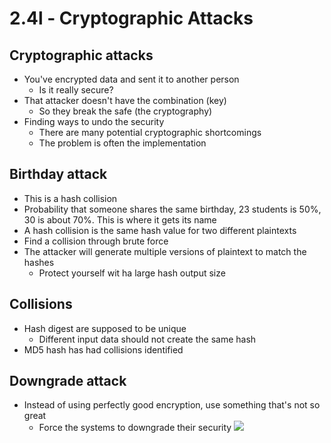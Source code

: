 # 2.4l - Cryptographic Attacks
## Cryptographic attacks
- You've encrypted data and sent it to another person
	- Is it really secure?
- That attacker doesn't have the combination (key)
	- So they break the safe (the cryptography)
- Finding ways to undo the security
	- There are many potential cryptographic shortcomings
	- The problem is often the implementation
## Birthday attack
- This is a hash collision
- Probability that someone shares the same birthday, 23 students is 50%, 30 is about 70%. This is where it gets its name
- A hash collision is the same hash value for two different plaintexts
- Find a collision through brute force
- The attacker will generate multiple versions of plaintext to match the hashes
	- Protect yourself wit ha large hash output size
## Collisions
- Hash digest are supposed to be unique
	- Different input data should not create the same hash
- MD5 hash has had collisions identified
## Downgrade attack
- Instead of using perfectly good encryption, use something that's not so great
	- Force the systems to downgrade their security
![](Pasted%20image%2020240909141047.png)